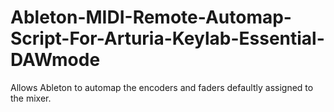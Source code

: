 # Ableton-MIDI-Remote-Automap-Script-For-Arturia-Keylab-Essential-DAWmode
Allows Ableton to automap the encoders and faders defaultly assigned to the mixer.
